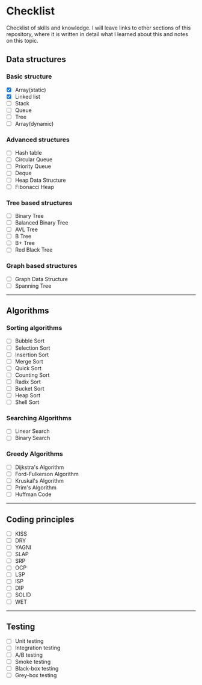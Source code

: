 # Checklist

Checklist of skills and knowledge. I will leave links to other sections of this repository, where it is written in detail what I learned about this and notes on this topic.

## Data structures

### Basic structure

- [x] Array(static)
- [x] Linked list
- [ ] Stack
- [ ] Queue
- [ ] Tree
- [ ] Array(dynamic)

### Advanced structures

- [ ] Hash table
- [ ] Circular Queue
- [ ] Priority Queue
- [ ] Deque
- [ ] Heap Data Structure
- [ ] Fibonacci Heap

### Tree based structures

- [ ] Binary Tree
- [ ] Balanced Binary Tree
- [ ] AVL Tree
- [ ] B Tree
- [ ] B+ Tree
- [ ] Red Black Tree

### Graph based structures

- [ ] Graph Data Structure
- [ ] Spanning Tree

---

## Algorithms

### Sorting algorithms

- [ ] Bubble Sort
- [ ] Selection Sort
- [ ] Insertion Sort
- [ ] Merge Sort
- [ ] Quick Sort
- [ ] Counting Sort
- [ ] Radix Sort
- [ ] Bucket Sort
- [ ] Heap Sort
- [ ] Shell Sort

### Searching Algorithms

- [ ] Linear Search
- [ ] Binary Search

### Greedy Algorithms

- [ ] Dijkstra's Algorithm
- [ ] Ford-Fulkerson Algorithm
- [ ] Kruskal's Algorithm
- [ ] Prim's Algorithm
- [ ] Huffman Code

---

## Coding principles

- [ ] KISS
- [ ] DRY
- [ ] YAGNI
- [ ] SLAP
- [ ] SRP
- [ ] OCP
- [ ] LSP
- [ ] ISP
- [ ] DIP
- [ ] SOLID
- [ ] WET

<!-- - [ ] FOOBAR
- [ ] SNAFU
- [ ] ASAP
- [ ] FYI
- [ ] RTFM -->

---

## Testing

- [ ] Unit testing
- [ ] Integration testing
- [ ] A/B testing
- [ ] Smoke testing
- [ ] Black-box testing
- [ ] Grey-box testing
